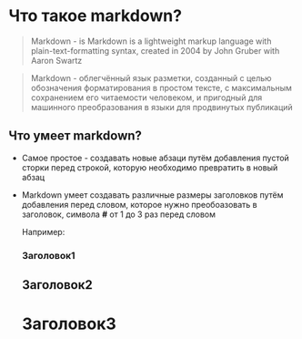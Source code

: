 # Что такое markdown? #

>Markdown - is Markdown is a lightweight markup language with 
plain-text-formatting syntax, created in 2004 by John Gruber 
with Aaron Swartz 

>Markdown -  облегчённый язык разметки, созданный с целью обозначения 
форматирования в простом тексте, с максимальным сохранением 
его читаемости человеком, и пригодный для машинного преобразования 
в языки для продвинутых публикаций

## Что умеет markdown? ##
* Самое простое - создавать новые абзаци путём добавления пустой сторки 
перед строкой, которую необходимо превратить в новый абзац 

* Markdown умеет создавать различные размеры заголовков 
путём добавления перед словом, которое нужно преобоазовать в заголовок, 
символа __#__ от 1 до 3 раз перед словом

    Например:
    ### Заголовок1
    
    ## Заголовок2
    
    # Заголовок3
    
    
    